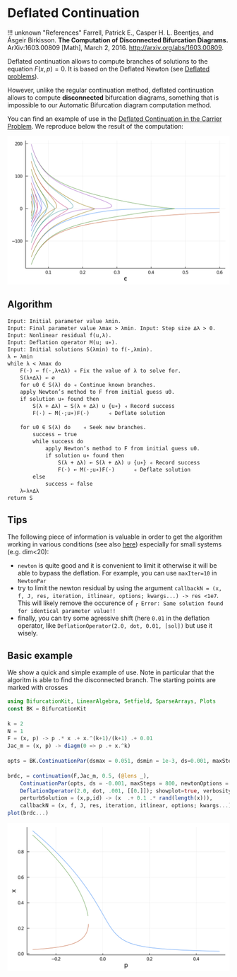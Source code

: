 # Deflated Continuation

!!! unknown "References"
    Farrell, Patrick E., Casper H. L. Beentjes, and Ásgeir Birkisson. **The Computation of Disconnected Bifurcation Diagrams.** ArXiv:1603.00809 [Math], March 2, 2016. http://arxiv.org/abs/1603.00809.

Deflated continuation allows to compute branches of solutions to the equation $F(x,p)=0$. It is based on the Deflated Newton (see [Deflated problems](@ref)).

However, unlike the regular continuation method, deflated continuation allows to compute **disconnected** bifurcation diagrams, something that is impossible to our Automatic Bifurcation diagram computation method.

You can find an example of use in the [Deflated Continuation in the Carrier Problem](@ref). We reproduce below the result of the computation:

![](carrier.png)

## Algorithm

```
Input: Initial parameter value λmin.
Input: Final parameter value λmax > λmin. Input: Step size ∆λ > 0.
Input: Nonlinear residual f(u,λ).
Input: Deflation operator M(u; u∗).
Input: Initial solutions S(λmin) to f(·,λmin).
λ ← λmin
while λ < λmax do
	F(·) ← f(·,λ+∆λ) ◃ Fix the value of λ to solve for.
	S(λ+∆λ) ← ∅
	for u0 ∈ S(λ) do ◃ Continue known branches.
	apply Newton’s method to F from initial guess u0.
	if solution u∗ found then
		S(λ + ∆λ) ← S(λ + ∆λ) ∪ {u∗} ◃ Record success
		F(·) ← M(·;u∗)F(·)		◃ Deflate solution
		
	for u0 ∈ S(λ) do 	◃ Seek new branches.
		success ← true 
		while success do
			apply Newton’s method to F from initial guess u0.
			if solution u∗ found then
				S(λ + ∆λ) ← S(λ + ∆λ) ∪ {u∗} ◃ Record success
				F(·) ← M(·;u∗)F(·)		◃ Deflate solution
		else
			success ← false 
	λ←λ+∆λ
return S
```

## Tips

The following piece of information is valuable in order to get the algorithm working in various conditions (see also [here](https://github.com/rveltz/BifurcationKit.jl/issues/33)) especially for small systems (e.g. dim<20):

- `newton` is quite good and it is convenient to limit it otherwise it will be able to bypass the deflation. For example, you can use `maxIter=10` in `NewtonPar` 
- try to limit the newton residual by using the argument `callbackN = (x, f, J, res, iteration, itlinear, options; kwargs...) -> res <1e7`. This will likely remove the occurence of `┌ Error: Same solution found for identical parameter value!!`
- finally, you can try some agressive shift (here `0.01` in the deflation operator, like `DeflationOperator(2.0, dot, 0.01, [sol])` but use it wisely.

## Basic example

We show a quick and simple example of use. Note in particular that the algoritm is able to find the disconnected branch. The starting points are marked with crosses

```julia
using BifurcationKit, LinearAlgebra, Setfield, SparseArrays, Plots
const BK = BifurcationKit

k = 2
N = 1
F = (x, p) -> p .* x .+ x.^(k+1)/(k+1) .+ 0.01
Jac_m = (x, p) -> diagm(0 => p .+ x.^k)

opts = BK.ContinuationPar(dsmax = 0.051, dsmin = 1e-3, ds=0.001, maxSteps = 140, pMin = -3., saveSolEveryStep = 0, newtonOptions = NewtonPar(tol = 1e-8, verbose = false), saveEigenvectors = false)

brdc, = continuation(F,Jac_m, 0.5, (@lens _),
	ContinuationPar(opts, ds = -0.001, maxSteps = 800, newtonOptions = NewtonPar(verbose = false, maxIter = 6), plotEveryStep = 40),
	DeflationOperator(2.0, dot, .001, [[0.]]); showplot=true, verbosity = 0,
	perturbSolution = (x,p,id) -> (x  .+ 0.1 .* rand(length(x))),
	callbackN = (x, f, J, res, iteration, itlinear, options; kwargs...) -> res <1e3)
plot(brdc...)
```

![](DCexample.png)
